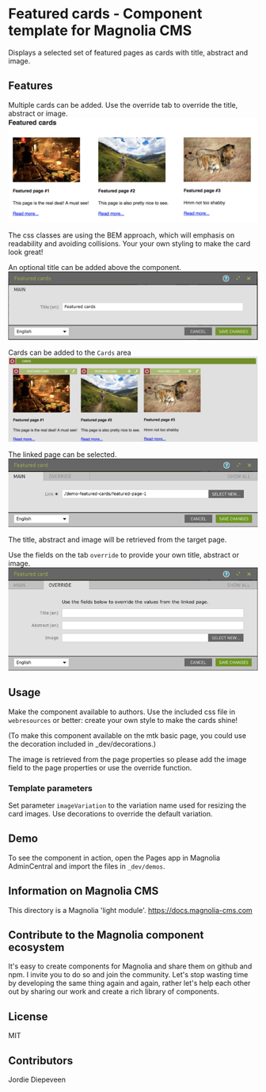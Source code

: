 # Featured cards - Component template for Magnolia CMS

Displays a selected set of featured pages as cards with title, abstract and image.  

## Features
Multiple cards can be added. Use the override tab to override the title, abstract or image.
![Demo page with component](/_dev/README-featured-cards.png)

The css classes are using the BEM approach, which will emphasis on readability and avoiding collisions. Your your own styling to make the card look great!

An optional title can be added above the component.
![Dialog component](_dev/README-featured-cards-dialog.png)

Cards can be added to the `Cards` area
![Cards area](/_dev/README-featured-cards-area.png)

The linked page can be selected.
![Dialog card component](/_dev/README-featured-cards-dialog-card.png)

The title, abstract and image will be retrieved from the target page.

Use the fields on the tab `override` to provide your own title, abstract or image.
![Dialog card component - tab override](/_dev/README-featured-cards-dialog-override.png)

## Usage
Make the component available to authors. Use the included css file in `webresources` or better: create your own style to make the cards shine!

(To make this component available on the mtk basic page, you could use the decoration included in _dev/decorations.)

The image is retrieved from the page properties so please add the image field to the page properties or use the override function.

### Template parameters
Set parameter `imageVariation` to the variation name used for resizing the card images. Use decorations to override the default variation.
    
## Demo
To see the component in action, open the Pages app in Magnolia AdminCentral and import the files in `_dev/demos`.

## Information on Magnolia CMS

This directory is a Magnolia 'light module'.
https://docs.magnolia-cms.com

## Contribute to the Magnolia component ecosystem
It's easy to create components for Magnolia and share them on github and npm. I invite you to do so and join the community. Let's stop wasting time by developing the same thing again and again, rather let's help each other out by sharing our work and create a rich library of components.

## License
MIT

## Contributors

Jordie Diepeveen